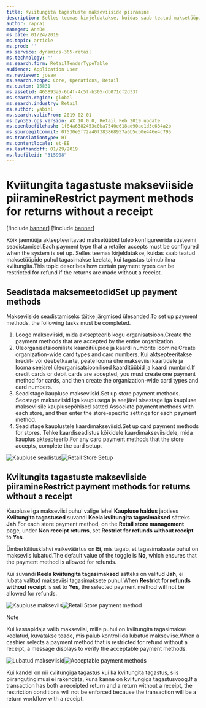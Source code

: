 ```yaml
---
title: Kviitungita tagastuste makseviiside piiramine
description: Selles teemas kirjeldatakse, kuidas saab teatud maksetüüpide puhul tagasimakse keelata, kui tagastus toimub ilma kviitungita.
author: rapraj
manager: AnnBe
ms.date: 01/24/2019
ms.topic: article
ms.prod: ''
ms.service: dynamics-365-retail
ms.technology: ''
ms.search.form: RetailTenderTypeTable
audience: Application User
ms.reviewer: josaw
ms.search.scope: Core, Operations, Retail
ms.custom: 15831
ms.assetid: 465893a5-6b4f-4c5f-b305-db071df2d33f
ms.search.region: global
ms.search.industry: Retail
ms.author: yabinl
ms.search.validFrom: 2019-02-01
ms.dyn365.ops.version: AX 10.0.0, Retail Feb 2019 update
ms.openlocfilehash: 1f84a6382453c0ba7540e618ad90ae1d3c684a2b
ms.sourcegitcommit: 0f530e5f72a40f383868957a6b5cb0e446e4c795
ms.translationtype: HT
ms.contentlocale: et-EE
ms.lasthandoff: 01/29/2019
ms.locfileid: "315908"
---
```

# <a name="restrict-payment-methods-for-returns-without-a-receipt"></a><span data-ttu-id="7e5a9-103">Kviitungita tagastuste makseviiside piiramine</span><span class="sxs-lookup"><span data-stu-id="7e5a9-103">Restrict payment methods for returns without a receipt</span></span>

[!include [banner](includes/preview-banner.md)]
[!include [banner](includes/banner.md)]

<span data-ttu-id="7e5a9-104">Kõik jaemüüja aktsepteeritavad maksetüübid tuleb konfigureerida süsteemi seadistamisel.</span><span class="sxs-lookup"><span data-stu-id="7e5a9-104">Each payment type that a retailer accepts must be configured when the system is set up.</span></span> <span data-ttu-id="7e5a9-105">Selles teemas kirjeldatakse, kuidas saab teatud maksetüüpide puhul tagasimakse keelata, kui tagastus toimub ilma kviitungita.</span><span class="sxs-lookup"><span data-stu-id="7e5a9-105">This topic describes how certain payment types can be restricted for refund if the returns are made without a receipt.</span></span>

## <a name="set-up-payment-methods"></a><span data-ttu-id="7e5a9-106">Seadistada maksemeetodid</span><span class="sxs-lookup"><span data-stu-id="7e5a9-106">Set up payment methods</span></span>

<span data-ttu-id="7e5a9-107">Makseviiside seadistamiseks täitke järgmised ülesanded.</span><span class="sxs-lookup"><span data-stu-id="7e5a9-107">To set up payment methods, the following tasks must be completed.</span></span>
1. <span data-ttu-id="7e5a9-108">Looge makseviisid, mida aktsepteerib kogu organisatsioon.</span><span class="sxs-lookup"><span data-stu-id="7e5a9-108">Create the payment methods that are accepted by the entire organization.</span></span>
2. <span data-ttu-id="7e5a9-109">Üleorganisatsiooniliste kaarditüüpide ja kaardi numbrite loomine.</span><span class="sxs-lookup"><span data-stu-id="7e5a9-109">Create organization-wide card types and card numbers.</span></span> <span data-ttu-id="7e5a9-110">Kui aktsepteeritakse krediit- või deebetkaarte, peate looma ühe makseviisi kaartidele ja looma seejärel üleorganisatsioonilised kaarditüübid ja kaardi numbrid.</span><span class="sxs-lookup"><span data-stu-id="7e5a9-110">If credit cards or debit cards are accepted, you must create one payment method for cards, and then create the organization-wide card types and card numbers.</span></span>
3. <span data-ttu-id="7e5a9-111">Seadistage kaupluse makseviisid.</span><span class="sxs-lookup"><span data-stu-id="7e5a9-111">Set up store payment methods.</span></span> <span data-ttu-id="7e5a9-112">Seostage makseviisid iga kauplusega ja seejärel sisestage iga kaupluse makseviisile kauplusepõhised sätted.</span><span class="sxs-lookup"><span data-stu-id="7e5a9-112">Associate payment methods with each store, and then enter the store-specific settings for each payment method.</span></span>
4. <span data-ttu-id="7e5a9-113">Seadistage kauplustele kaardimakseviisid.</span><span class="sxs-lookup"><span data-stu-id="7e5a9-113">Set up card payment methods for stores.</span></span> <span data-ttu-id="7e5a9-114">Tehke kaardiseadistus kõikidele kaardimakseviisidele, mida kauplus aktsepteerib.</span><span class="sxs-lookup"><span data-stu-id="7e5a9-114">For any card payment methods that the store accepts, complete the card setup.</span></span>

<span data-ttu-id="7e5a9-115">![Kaupluse seadistus](media/NoReceiptReturns1.png "Kaupluse seadistus")</span><span class="sxs-lookup"><span data-stu-id="7e5a9-115">![Retail Store Setup](media/NoReceiptReturns1.png "Retail Store Setup")</span></span> 


## <a name="restrict-payment-methods-for-returns-without-a-receipt"></a><span data-ttu-id="7e5a9-116">Kviitungita tagastuste makseviiside piiramine</span><span class="sxs-lookup"><span data-stu-id="7e5a9-116">Restrict payment methods for returns without a receipt</span></span>

<span data-ttu-id="7e5a9-117">Kaupluse iga makseviisi puhul valige lehel **Kaupluse haldus** jaotises **Kviitungita tagastused** suvandi **Keela kviitungita tagasimaksed** sätteks **Jah**.</span><span class="sxs-lookup"><span data-stu-id="7e5a9-117">For each store payment method, on the **Retail store management** page, under **Non receipt returns**, set **Restrict for refunds without receipt** to **Yes**.</span></span> 

<span data-ttu-id="7e5a9-118">Ümberlülitusklahvi vaikeväärtus on **Ei**, mis tagab, et tagasimaksete puhul on makseviis lubatud.</span><span class="sxs-lookup"><span data-stu-id="7e5a9-118">The default value of the toggle is **No**, which ensures that the payment method is allowed for refunds.</span></span> 

<span data-ttu-id="7e5a9-119">Kui suvandi **Keela kviitungita tagasimaksed** sätteks on valitud **Jah**, ei lubata valitud makseviisi tagasimaksete puhul.</span><span class="sxs-lookup"><span data-stu-id="7e5a9-119">When **Restrict for refunds without receipt** is set to **Yes**, the selected payment method will not be allowed for refunds.</span></span> 

<span data-ttu-id="7e5a9-120">![Kaupluse makseviis](media/NoReceiptReturns3.png "Kaupluse makseviis")</span><span class="sxs-lookup"><span data-stu-id="7e5a9-120">![Retail Store payment method](media/NoReceiptReturns3.png "Retail Store Payment Method")</span></span> 

> [!NOTE]
> <span data-ttu-id="7e5a9-121">Kui kassapidaja valib makseviisi, mille puhul on kviitungita tagasimakse keelatud, kuvatakse teade, mis palub kontrollida lubatud makseviise.</span><span class="sxs-lookup"><span data-stu-id="7e5a9-121">When a cashier selects a payment method that is restricted for refund without a receipt, a message displays to verify the acceptable payment methods.</span></span>

<span data-ttu-id="7e5a9-122">![Lubatud makseviisid](media/NoReceiptReturns4.png "Lubatud makseviisid")</span><span class="sxs-lookup"><span data-stu-id="7e5a9-122">![Acceptable payment methods](media/NoReceiptReturns4.png "Acceptable payment methods")</span></span> 

<span data-ttu-id="7e5a9-123">Kui kandel on nii kviitungiga tagastus kui ka kviitungita tagastus, siis piirangutingimusi ei rakendata, kuna kanne on kviitungiga tagastusvoog.</span><span class="sxs-lookup"><span data-stu-id="7e5a9-123">If a transaction has both a receipted return and a return without a receipt, the restriction conditions will not be enforced because the transaction will be a return workflow with a receipt.</span></span> 

